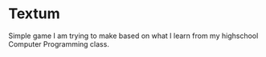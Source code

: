 # Textum
Simple game I am trying to make based on what I learn from my highschool Computer Programming class.
